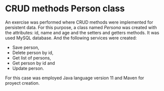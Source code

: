# CRUD methods Person class
An exercise was performed where CRUD methods were implemented for persistent data. For this purpose, a class named *Persona*  was created with the attributes: id, name and age and the setters and getters methods.
It was used MySQL database. And the following services were created:

- Save person,
- Delete person by id,
- Get list of persons,
- Get person by id and
- Update person.

For this case was employed Java language version 11 and Maven for proyect creation.

